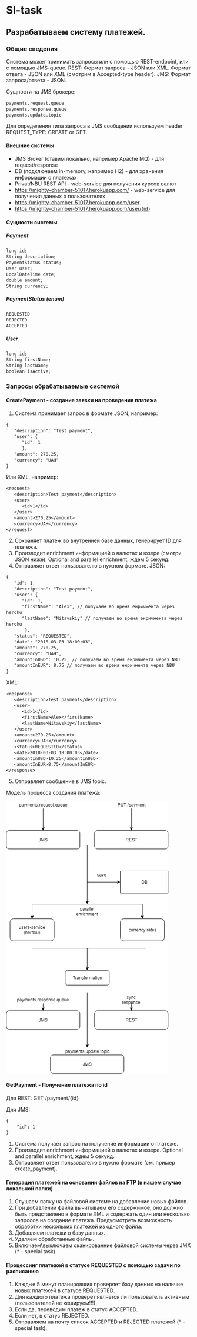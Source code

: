 # SI-task

## Разрабатываем систему платежей. 

### Общие сведения
Система может принимать запросы или c помощью REST-endpoint, или с помощью JMS-queue. 
REST: Формат запроса - JSON или XML. Формат ответа - JSON или XML (смотрим в Accepted-type header).
JMS: Формат запроса/ответа - JSON. 

Сущности на JMS брокере: 
```
payments.request.queue
payments.response.queue
payments.update.topic
```

Для определения типа запроса в JMS сообщении используем header REQUEST_TYPE: CREATE or GET.

#### Внешние системы
* JMS Broker (ставим локально, например Apache MQ) - для request/response
* DB (подключаем in-memory, например H2) - для хранения информации о платежах
* Privat/NBU REST API - web-service для получения курсов валют
* https://mighty-chamber-51017.herokuapp.com/ - web-service для получения данных о пользователях
* https://mighty-chamber-51017.herokuapp.com/user
* https://mighty-chamber-51017.herokuapp.com/user/{id}

#### Сущности системы
##### Payment
```
long id;
String description;
PaymentStatus status;
User user;
LocalDateTime date;
double amount;
String currency;
```

##### PaymentStatus (enum)
```
REQUESTED
REJECTED
ACCEPTED
```

##### User
```
long id;
String firstName;
String lastName;
boolean isActive;
```


### Запросы обрабатываемые системой
#### CreatePayment - создание заявки на проведения платежа
1. Система принимает запрос в формате JSON, например:
```
{
   "description": "Test payment",
   "user": {
      "id": 1
      },
   "amount": 270.25,
   "currency": "UAH"
}
```
Или XML, например:
```
<request>
   <description>Test payment</description>
   <user>
      <id>1</id>
   </user>
   <amount>270.25</amount>
   <currency>UAH</currency>
</request>
```

2. Сохраняет платеж во внутренней базе данных, генерирует ID для платежа.
3. Производит enrichment информацией о валютах и юзере (смотри JSON ниже). Optional and parallel enrichment, ждем 5 секунд.
4. Отправляет ответ пользователю в нужном формате.
JSON:
```
{
   "id": 1,
   "description": "Test payment",
   "user": {
      "id": 1,
      "firstName": "Alex", // получаем во время енричмента через heroku 
      "lastName": "Nitavskiy" // получаем во время енричмента через heroku
       },
   "status": "REQUESTED",
   "date": "2018-03-03 18:00:03",
   "amount": 270.25,
   "currency": "UAH",
   "amountInUSD": 10.25, // получаем во время енричмента через NBU
   "amountInEUR": 8.75 // получаем во время енричмента через NBU
}
```
XML:
```
<response>
   <description>Test payment</description>
   <user>
      <id>1</id>
      <firstName>Alex</firstName>
      <lastName>Nitavskiy</lastName>
   </user>
   <amount>270.25</amount>
   <currency>UAH</currency>
   <status>REQUESTED</status>
   <date>2018-03-03 18:00:03</date>
   <amountInUSD>10.25</amountInUSD>
   <amountInEUR>8.75</amountInEUR>
</response>
```
5. Отправляет сообщение в JMS topic.

Модель процесса создания платежа: 

![create payment image flow](create_payment.png)

#### GetPayment - Получение платежа по id
Для REST: GET /payment/{id}

Для JMS: 
```
{
    "id": 1 
}   
```

1. Система получает запрос на получение информации о платеже.
2. Производит enrichment информацией о валютах и юзере. Optional and parallel enrichment, ждем 5 секунд.
3. Отправляет ответ пользователю в нужно формате (см. пример create_payment).

#### Генерация платежей на основании файлов на FTP (в нашем случае локальной папки)
1. Слушаем папку на файловой системе на добавление новых файлов.
2. При добавлении файла вычитываем его содержимое, оно должно быть представлено в формате XML и содержать один или несколько запросов на создание платежа. Предусмотреть возможность обработки нескольких платежей из одного файла.
3. Добавляем платежи в базу данных. 
4. Удаляем обработанные файлы. 
5. Включаем\выключаем сканированние файловой системы через JMX (* - special task). 

#### Процессинг платежей в статусе REQUESTED с помощью задачи по расписанию
1. Каждые 5 минут планировщик проверяет базу данных на наличие новых платежей в статусе REQUESTED.
2. Для каждого платежа проверет является ли пользователь активным (пользователей не кешируем!!!).  
3. Если да, переводим платеж в статус ACCEPTED.
4. Если нет, в статус REJECTED.
5. Отправляем на почту список ACCEPTED и REJECTED платежей (* - special task). 